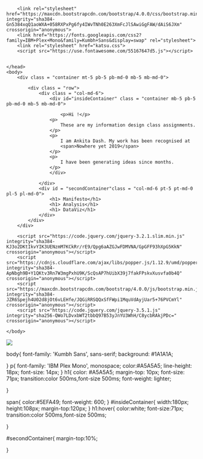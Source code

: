 <!DOCTYPE html>
<html>
    <head>
        <title>Katsu</title>
        
        <link rel="stylesheet" href="https://maxcdn.bootstrapcdn.com/bootstrap/4.0.0/css/bootstrap.min.css" integrity="sha384-Gn5384xqQ1aoWXA+058RXPxPg6fy4IWvTNh0E263XmFcJlSAwiGgFAW/dAiS6JXm" crossorigin="anonymous">
        <link href="https://fonts.googleapis.com/css2?family=IBM+Plex+Mono&family=Kumbh+Sans&display=swap" rel="stylesheet">
        <link rel="stylesheet" href="katsu.css">
        <script src="https://use.fontawesome.com/55167647d5.js"></script>
        
        
    </head>
    <body>
        <div class = "container mt-5 pb-5 pb-md-0 mb-5 mb-md-0">
            
            <div class = "row">
                <div class = "col-md-6">
                    <div id="insideContainer" class = "container mb-5 pb-5 pb-md-0 mb-5 mb-md-0">
                        
                        <p>Hi !</p>
                    <p>
                        These are my information design class assignments.
                    </p>
                    <p>
                        I am Ankita Dash. My work has been recognised at
                        <span>Nowhere yet 2019</span>
                    </p>
                    <p>
                        I have been generating ideas since months.
                    </p>
                    </div>
                    
                </div>
                <div id = "secondContainer"class = "col-md-6 pt-5 pt-md-0 pl-5 pl-md-0">
                    <h1> Manifesto</h1>
                    <h1> Analysis</h1>
                    <h1> DataViz</h1>
                </div>
            </div>
        </div>
        
        <script src="https://code.jquery.com/jquery-3.2.1.slim.min.js" integrity="sha384-KJ3o2DKtIkvYIK3UENzmM7KCkRr/rE9/Qpg6aAZGJwFDMVNA/GpGFF93hXpG5KkN" crossorigin="anonymous"></script>
        <script src="https://cdnjs.cloudflare.com/ajax/libs/popper.js/1.12.9/umd/popper.min.js" integrity="sha384-ApNbgh9B+Y1QKtv3Rn7W3mgPxhU9K/ScQsAP7hUibX39j7fakFPskvXusvfa0b4Q" crossorigin="anonymous"></script>
        <script src="https://maxcdn.bootstrapcdn.com/bootstrap/4.0.0/js/bootstrap.min.js" integrity="sha384-JZR6Spejh4U02d8jOt6vLEHfe/JQGiRRSQQxSfFWpi1MquVdAyjUar5+76PVCmYl" crossorigin="anonymous"></script>
        <script src="https://code.jquery.com/jquery-3.5.1.js" integrity="sha256-QWo7LDvxbWT2tbbQ97B53yJnYU3WhH/C8ycbRAkjPDc=" crossorigin="anonymous"></script>
        
    </body>
</html>
<!DOCTYPE html>
<html>
  <head>
    <img src="https://imgur.com/undefined" />
  </head>
</html>



body{
    font-family: 'Kumbh Sans', sans-serif;
    background: #1A1A1A;
    
    
}
p{
    font-family: 'IBM Plex Mono', monospace;
    color:#A5A5A5;
    line-height: 18px;
    font-size: 14px;
}
h1{
    color: #A5A5A5;
    margin-top: 10px;
    font-size: 71px;
    transition:color 500ms,font-size 500ms;
    font-weight: lighter;

}


span{
    color:#5EFA49;
    font-weight: 600;
}
#insideContainer{
    width:180px;
    height:108px;
    margin-top:120px;
}
h1:hover{
    color:white;
    font-size:71px;
    transition:color 500ms,font-size 500ms;
    
}


#secondContainer{
    margin-top:10%;

}



